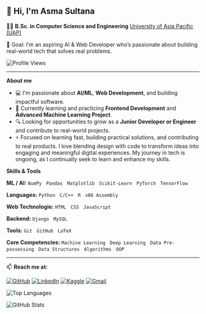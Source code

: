 ## 👋 Hi, I'm Asma Sultana
👨‍🎓 **B.Sc. in Computer Science and Engineering** [University of Asia Pacific (UAP)](https://www.uap-bd.edu/)

🎯 Goal: I’m an aspiring AI & Web Developer who’s passionate about building real-world tech that solves real problems.

![Profile Views](https://komarev.com/ghpvc/?username=asmasultana07&style=for-the-badge)

---
 **About me**
 
- 💻 I'm passionate about **AI/ML**, **Web Development**, and building impactful software.
- 🧠 Currently learning and practicing **Frontend Development** and **Advanced Machine Learning Project**.
- 🔍 Looking for opportunities to grow as a **Junior Developer or Engineer** and contribute to real-world projects.
- ⚡ Focused on learning fast, building practical solutions, and contributing to real products. I love blending design with code to transform ideas into engaging and meaningful digital experiences. My journey in tech is ongoing, as I continually seek to learn and enhance my skills.


 **Skills & Tools**
 
**ML / AI:**   `NumPy` &nbsp; `Pandas` &nbsp; `Matplotlib` &nbsp; `Scikit-Learn` &nbsp; `PyTorch` &nbsp; `TensorFlow`

**Languages:**   `Python` &nbsp; `C/C++` &nbsp; `R` &nbsp; `x86 Assembly`

**Web Technologie:**  `HTML` &nbsp; `CSS` &nbsp; `JavaScript`

**Backend:**   `Django` &nbsp; `MySQL`

**Tools:**   `Git` &nbsp; `GitHub` &nbsp; `LaTeX`

**Core Competencies:**   `Machine Learning` &nbsp; `Deep Learning` &nbsp; `Data Pre-possessing` &nbsp; `Data Structures` &nbsp; `Algorithms` &nbsp; `OOP`

---
📫 **Reach me at:**  

[![GitHub](https://img.shields.io/badge/GitHub-181717?style=for-the-badge&logo=github&logoColor=white)](https://github.com/asmasultana07)
[![LinkedIn](https://img.shields.io/badge/LinkedIn-0077B5?style=for-the-badge&logo=linkedin&logoColor=white)](https://linkedin.com/in/asmasultana07)
[![Kaggle](https://img.shields.io/badge/Kaggle-20BEFF?style=for-the-badge&logo=kaggle&logoColor=white)](https:[//www.kaggle.com/abasma)
[![Gmail](https://img.shields.io/badge/Gmail-D14836?style=for-the-badge&logo=gmail&logoColor=white)](mailto:ab.asma1084@gmail.com)


![Top Languages](https://github-readme-stats.vercel.app/api/top-langs/?username=asmasultana07&layout=compact&theme=tokyonight)

![GitHub Stats](https://github-readme-stats.vercel.app/api?username=asmasultana07&show_icons=true&theme=tokyonight)


